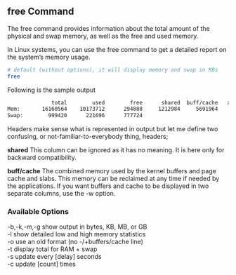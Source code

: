 ## free Command

The free command provides information about the total amount of the physical and swap memory, as well as the free and used memory.

In Linux systems, you can use the free command to get a detailed report on the system’s memory usage.


```bash
# default (without options), it will display memory and swap in KBs
free
```
Following is the sample output
```bash
              total        used        free      shared  buff/cache   available
Mem:       16160564    10173712      294888     1212984     5691964     4436908
Swap:        999420      221696      777724
```

Headers make sense what is represented in output but let me define two confusing, or not-familiar-to-everybody thing, headers;

**shared** This column can be ignored as it has no meaning. It is here only for backward compatibility.

**buff/cache** The combined memory used by the kernel buffers and page cache and slabs. This memory can be reclaimed at any time if needed by the applications. If you want buffers and cache to be displayed in two separate columns, use the -w option.

### Available Options
-b,-k,-m,-g show output in bytes, KB, MB, or GB  
-l show detailed low and high memory statistics  
-o use an old format (no -/+buffers/cache line)  
-t display total for RAM + swap  
-s update every [delay] seconds  
-c update [count] times  